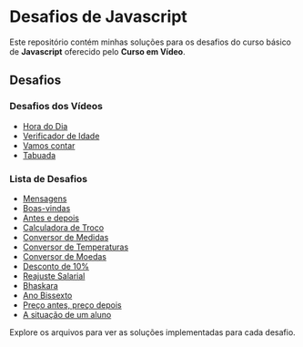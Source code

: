 # Desafios de Javascript

Este repositório contém minhas soluções para os desafios do curso básico de **Javascript** oferecido pelo **Curso em Vídeo**.

## Desafios

### Desafios dos Vídeos
- [Hora do Dia](desafios/Aula%2012ex/ex014/modelo.html)
- [Verificador de Idade](desafios/Aula%2012ex/ex015/modelo.html)
- [Vamos contar](desafios/Aula%2014ex/ex016/modelo.html)
- [Tabuada](desafios/Aula%2014ex/ex017/modelo.html)

### Lista de Desafios
- [Mensagens](desafios/d001/d001.html)
- [Boas-vindas](desafios/d002/index.html)
- [Antes e depois](desafios/d003/index.html)
- [Calculadora de Troco](desafios/d004/index.html)
- [Conversor de Medidas](desafios/d005/index.html)
- [Conversor de Temperaturas](desafios/d006/index.html)
- [Conversor de Moedas](desafios/d007/index.html)
- [Desconto de 10%](desafios/d008/index.html)
- [Reajuste Salarial](desafios/d009/index.html)
- [Bhaskara](desafios/d010/index.html)
- [Ano Bissexto](desafios/d011/index.html)
- [Preço antes, preço depois](desafios/d012/index.html)
- [A situação de um aluno](desafios/d013/index.html)

Explore os arquivos para ver as soluções implementadas para cada desafio.
